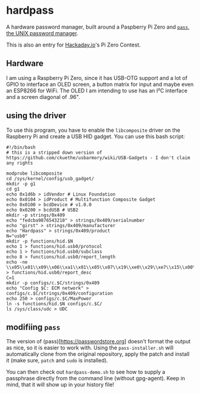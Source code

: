 # hardpass
A hardware password manager, built around a Paspberry Pi Zero and [`pass`, the UNIX password manager](https://passwordstore.org).

This is also an entry for [Hackaday.io](https://hackaday.io)'s Pi Zero Contest. 

## Hardware
I am using a Raspberry Pi Zero, since it has USB-OTG support and a lot of GPIO to interface an OLED screen, a button matrix for input and maybe even an ESP8266 for WiFi. 
The OLED I am intending to use has an I²C interface and a screen diagonal of .96". 

## using the driver
To use this program, you have to enable the `libcomposite` driver on the Raspberry Pi and create a USB HID gadget. 
You can use this bash script:
```
#!/bin/bash
# this is a stripped down version of https://github.com/ckuethe/usbarmory/wiki/USB-Gadgets - I don't claim any rights

modprobe libcomposite
cd /sys/kernel/config/usb_gadget/
mkdir -p g1
cd g1
echo 0x1d6b > idVendor # Linux Foundation
echo 0x0104 > idProduct # Multifunction Composite Gadget
echo 0x0100 > bcdDevice # v1.0.0
echo 0x0200 > bcdUSB # USB2
mkdir -p strings/0x409
echo "fedcba9876543210" > strings/0x409/serialnumber
echo "girst" > strings/0x409/manufacturer 
echo "Hardpass" > strings/0x409/product
N="usb0"
mkdir -p functions/hid.$N
echo 1 > functions/hid.usb0/protocol
echo 1 > functions/hid.usb0/subclass
echo 8 > functions/hid.usb0/report_length
echo -ne \\x05\\x01\\x09\\x06\\xa1\\x01\\x05\\x07\\x19\\xe0\\x29\\xe7\\x15\\x00\\x25\\x01\\x75\\x01\\x95\\x08\\x81\\x02\\x95\\x01\\x75\\x08\\x81\\x03\\x95\\x05\\x75\\x01\\x05\\x08\\x19\\x01\\x29\\x05\\x91\\x02\\x95\\x01\\x75\\x03\\x91\\x03\\x95\\x06\\x75\\x08\\x15\\x00\\x25\\x65\\x05\\x07\\x19\\x00\\x29\\x65\\x81\\x00\\xc0 > functions/hid.usb0/report_desc
C=1
mkdir -p configs/c.$C/strings/0x409
echo "Config $C: ECM network" > configs/c.$C/strings/0x409/configuration 
echo 250 > configs/c.$C/MaxPower 
ln -s functions/hid.$N configs/c.$C/
ls /sys/class/udc > UDC
```

## modifiing `pass`
The version of (pass)[https://passwordstore.org] doesn't format the output as nice, so it is easier to work with. Using the `pass-installer.sh` will automatically clone from the original repository, apply the patch and install it (make sure, `patch` and `sudo` is installed). 

You can then check out `hardpass-demo.sh` to see how to supply a passphrase directly from the command line (without gpg-agent). Keep in mind, that it will show up in your history file!
